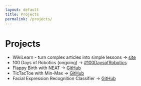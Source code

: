```yaml
---
layout: default
title: Projects
permalink: /projects/
---
```


# Projects

- WikiLearn - turn complex articles into simple lessons -> [site](https://wikilearn.vercel.app/)
- 100 Days of Robotics (ongoing) -> [#100DaysofRobotics](100dor.md)
- Flappy Birth with NEAT -> [GitHub](https://github.com/TumAro/Flappy-Bird-with-NEAT)
- TicTacToe with Min-Max -> [GitHub](https://github.com/TumAro/Tic-Tac-Toe-with-Min-max)
- Facial Expression Recognition Classifier -> [GitHub](https://github.com/TumAro/FER-Pytorch)
